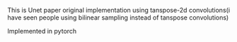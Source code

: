 This is Unet paper original implementation using tanspose-2d convolutions(i have seen people using bilinear sampling instead of tanspose convolutions)

Implemented in pytorch
